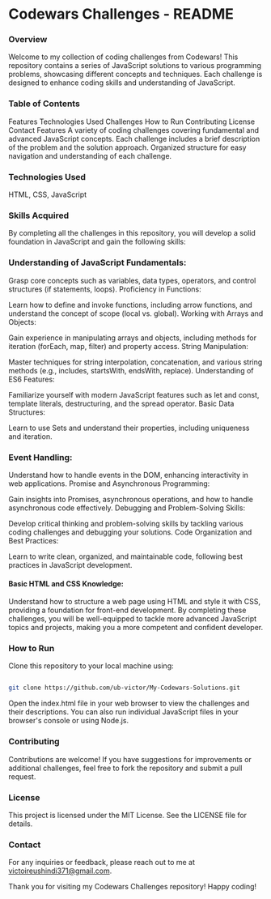 # Codewars Challenges - README

### Overview
Welcome to my collection of coding challenges from Codewars! This repository contains a series of JavaScript solutions to various programming problems, showcasing different concepts and techniques. Each challenge is designed to enhance coding skills and understanding of JavaScript.

### Table of Contents
Features
Technologies Used
Challenges
How to Run
Contributing
License
Contact
Features
A variety of coding challenges covering fundamental and advanced JavaScript concepts.
Each challenge includes a brief description of the problem and the solution approach.
Organized structure for easy navigation and understanding of each challenge.
### Technologies Used

HTML,
CSS,
JavaScript


### Skills Acquired
By completing all the challenges in this repository, you will develop a solid foundation in JavaScript and gain the following skills:

### Understanding of JavaScript Fundamentals:

Grasp core concepts such as variables, data types, operators, and control structures (if statements, loops).
Proficiency in Functions:

Learn how to define and invoke functions, including arrow functions, and understand the concept of scope (local vs. global).
Working with Arrays and Objects:

Gain experience in manipulating arrays and objects, including methods for iteration (forEach, map, filter) and property access.
String Manipulation:

Master techniques for string interpolation, concatenation, and various string methods (e.g., includes, startsWith, endsWith, replace).
Understanding of ES6 Features:

Familiarize yourself with modern JavaScript features such as let and const, template literals, destructuring, and the spread operator.
Basic Data Structures:

Learn to use Sets and understand their properties, including uniqueness and iteration.
### Event Handling:

Understand how to handle events in the DOM, enhancing interactivity in web applications.
Promise and Asynchronous Programming:

Gain insights into Promises, asynchronous operations, and how to handle asynchronous code effectively.
Debugging and Problem-Solving Skills:

Develop critical thinking and problem-solving skills by tackling various coding challenges and debugging your solutions.
Code Organization and Best Practices:

Learn to write clean, organized, and maintainable code, following best practices in JavaScript development.
#### Basic HTML and CSS Knowledge:

Understand how to structure a web page using HTML and style it with CSS, providing a foundation for front-end development.
By completing these challenges, you will be well-equipped to tackle more advanced JavaScript topics and projects, making you a more competent and confident developer.


### How to Run
Clone this repository to your local machine using:
```bash

git clone https://github.com/ub-victor/My-Codewars-Solutions.git
```

Open the index.html file in your web browser to view the challenges and their descriptions.
You can also run individual JavaScript files in your browser's console or using Node.js.
### Contributing
Contributions are welcome! If you have suggestions for improvements or additional challenges, feel free to fork the repository and submit a pull request.

### License
This project is licensed under the MIT License. See the LICENSE file for details.

### Contact
For any inquiries or feedback, please reach out to me at victoireushindi371@gmail.com.

Thank you for visiting my Codewars Challenges repository! Happy coding!